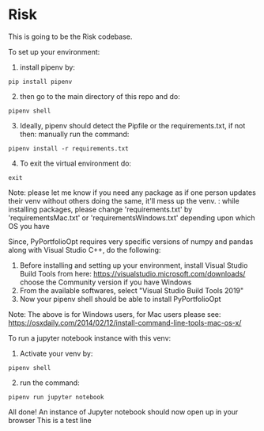 # Risk
This is going to be the Risk codebase.

To set up your environment:
1. install pipenv by:
``` {python}
pip install pipenv
```
2. then go to the main directory of this repo and do:
``` {python}
pipenv shell
```
3. Ideally, pipenv should detect the Pipfile or the requirements.txt, if not then:
    manually run the command:
``` {python}
pipenv install -r requirements.txt
```
4. To exit the virtual environment do:
``` {python}
exit
```
Note: please let me know if you need any package as if one person updates their venv without others doing the same, it'll mess up the venv.
    : while installing packages, please change 'requirements.txt' by 'requirementsMac.txt' or 'requirementsWindows.txt' depending upon which OS you have

Since, PyPortfolioOpt requires very specific versions of numpy and pandas along with Visual Studio C++, do the following:
1. Before installing and setting up your environment, install Visual Studio Build Tools from here: https://visualstudio.microsoft.com/downloads/
choose the Community version if you have Windows
2. From the available softwares, select "Visual Studio Build Tools 2019"
3. Now your pipenv shell should be able to install PyPortfolioOpt

Note: The above is for Windows users, for Mac users please see: https://osxdaily.com/2014/02/12/install-command-line-tools-mac-os-x/

To run a jupyter notebook instance with this venv:
1. Activate your venv by:
``` {python}
pipenv shell
```
2. run the command:
``` {python}
pipenv run jupyter notebook
```
All done!
An instance of Jupyter notebook should now open up in your browser
This is a test line
